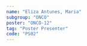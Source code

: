 ```yaml
---
name: "Eliza Antunes, Maria"
subgroup: "ONCO"
poster: "ONCO-12"
tag: "Poster Presenter"
code: "PS02"
---
```


